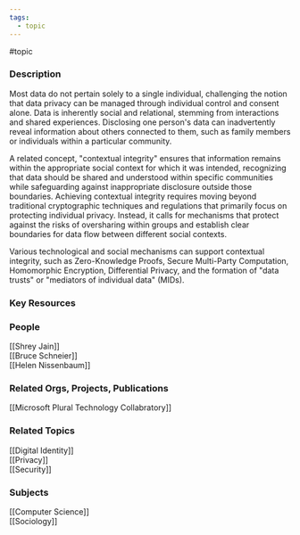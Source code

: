 ```yaml
---
tags:
  - topic
---
```

#topic

### Description

Most data do not pertain solely to a single individual, challenging the notion that data privacy can be managed through individual control and consent alone. Data is inherently social and relational, stemming from interactions and shared experiences. Disclosing one person's data can inadvertently reveal information about others connected to them, such as family members or individuals within a particular community. 

A related concept, "contextual integrity" ensures that information remains within the appropriate social context for which it was intended, recognizing that data should be shared and understood within specific communities while safeguarding against inappropriate disclosure outside those boundaries. Achieving contextual integrity requires moving beyond traditional cryptographic techniques and regulations that primarily focus on protecting individual privacy. Instead, it calls for mechanisms that protect against the risks of oversharing within groups and establish clear boundaries for data flow between different social contexts.

Various technological and social mechanisms can support contextual integrity, such as Zero-Knowledge Proofs, Secure Multi-Party Computation, Homomorphic Encryption, Differential Privacy, and the formation of "data trusts" or "mediators of individual data" (MIDs). 

### Key Resources

### People

[[Shrey Jain]]  
[[Bruce Schneier]]  
[[Helen Nissenbaum]]

### Related Orgs, Projects, Publications

[[Microsoft Plural Technology Collabratory]]  

### Related Topics

[[Digital Identity]]  
[[Privacy]]  
[[Security]]  

### Subjects

[[Computer Science]]  
[[Sociology]]  
